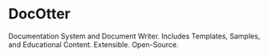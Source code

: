 # DocOtter
Documentation System and Document Writer. Includes Templates, Samples, and Educational Content. Extensible. Open-Source.
